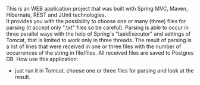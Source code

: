 This is an WEB application project that was built with Spring MVC, Maven, Hibernate, REST and JUnit technologies.  
It provides you with the possibility to choose one or many (three) files for parsing (it accept only ".txt" files so be careful). 
Parsing is able to occur in three parallel ways with the help of Spring`s "taskExecutor" and settings of Tomcat, 
that is limited to work only in three threads. The result of parsing is a list of lines that were received in one 
or three files with the number of occurrences of the string in file/files. All received files are saved to Postgres DB.
How use this application:
  - just run it in Tomcat, choose one or three files for parsing and look at the result.

